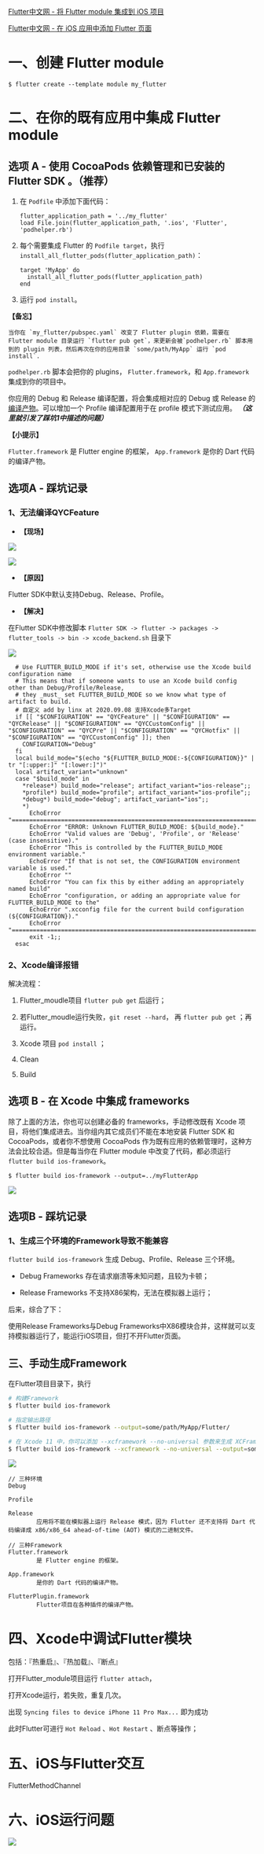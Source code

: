 [Flutter中文网 - 将 Flutter module 集成到 iOS 项目](https://flutter.cn/docs/development/add-to-app/ios/project-setup)

[Flutter中文网 - 在 iOS 应用中添加 Flutter 页面](https://flutter.cn/docs/development/add-to-app/ios/add-flutter-screen#create-a-flutterengine)





# 一、创建 Flutter module

```
$ flutter create --template module my_flutter
```



# 二、在你的既有应用中集成 Flutter module

## 选项 A - 使用 CocoaPods 依赖管理和已安装的 Flutter SDK 。（推荐）

1. 在 `Podfile` 中添加下面代码：

   ```
   flutter_application_path = '../my_flutter'
   load File.join(flutter_application_path, '.ios', 'Flutter', 'podhelper.rb')
   ```

2. 每个需要集成 Flutter 的 `Podfile target`，执行 `install_all_flutter_pods(flutter_application_path)`：

   ```
   target 'MyApp' do
     install_all_flutter_pods(flutter_application_path)
   end
   ```

3. 运行 `pod install`。



**【备忘】**

```
当你在 `my_flutter/pubspec.yaml` 改变了 Flutter plugin 依赖，需要在 Flutter module 目录运行 `flutter pub get`，来更新会被`podhelper.rb` 脚本用到的 plugin 列表，然后再次在你的应用目录 `some/path/MyApp` 运行 `pod install`.
```



`podhelper.rb` 脚本会把你的 plugins， `Flutter.framework`，和 `App.framework` 集成到你的项目中。



你应用的 Debug 和 Release 编译配置，将会集成相对应的 Debug 或 Release 的 [编译产物](https://flutter.cn/docs/testing/build-modes)。可以增加一个 Profile 编译配置用于在 profile 模式下测试应用。 ***（这里就引发了踩坑1中描述的问题）***



**【小提示】**

`Flutter.framework` 是 Flutter engine 的框架， `App.framework` 是你的 Dart 代码的编译产物。



## 选项A - 踩坑记录

### 1、无法编译QYCFeature

* **【现场】**

![](media_iOSAddFlutter/001.jpg)

![](media_iOSAddFlutter/002.jpg)



* **【原因】**

Flutter SDK中默认支持Debug、Release、Profile。



* **【解决】**

在Flutter SDK中修改脚本 `Flutter SDK -> flutter -> packages -> flutter_tools -> bin -> xcode_backend.sh` 目录下

![](media_iOSAddFlutter/004.jpg)

```
  # Use FLUTTER_BUILD_MODE if it's set, otherwise use the Xcode build configuration name
  # This means that if someone wants to use an Xcode build config other than Debug/Profile/Release,
  # they _must_ set FLUTTER_BUILD_MODE so we know what type of artifact to build.
  # 自定义 add by linx at 2020.09.08 支持Xcode多Target
  if [[ "$CONFIGURATION" == "QYCFeature" || "$CONFIGURATION" == "QYCRelease" || "$CONFIGURATION" == "QYCCustomConfig" || "$CONFIGURATION" == "QYCPre" || "$CONFIGURATION" == "QYCHotfix" || "$CONFIGURATION" == "QYCCustomConfig" ]]; then
    CONFIGURATION="Debug"
  fi
  local build_mode="$(echo "${FLUTTER_BUILD_MODE:-${CONFIGURATION}}" | tr "[:upper:]" "[:lower:]")"
  local artifact_variant="unknown"
  case "$build_mode" in
    *release*) build_mode="release"; artifact_variant="ios-release";;
    *profile*) build_mode="profile"; artifact_variant="ios-profile";;
    *debug*) build_mode="debug"; artifact_variant="ios";;
    *)
      EchoError "========================================================================"
      EchoError "ERROR: Unknown FLUTTER_BUILD_MODE: ${build_mode}."
      EchoError "Valid values are 'Debug', 'Profile', or 'Release' (case insensitive)."
      EchoError "This is controlled by the FLUTTER_BUILD_MODE environment variable."
      EchoError "If that is not set, the CONFIGURATION environment variable is used."
      EchoError ""
      EchoError "You can fix this by either adding an appropriately named build"
      EchoError "configuration, or adding an appropriate value for FLUTTER_BUILD_MODE to the"
      EchoError ".xcconfig file for the current build configuration (${CONFIGURATION})."
      EchoError "========================================================================"
      exit -1;;
  esac
```



### 2、Xcode编译报错

解决流程：

1. Flutter_moudle项目 `flutter pub get` 后运行；
2. 若Flutter_moudle运行失败，`git reset --hard`， 再  `flutter pub get` ；再运行。

2. Xcode 项目 `pod install` ；
3. Clean
4. Build





## 选项 B - 在 Xcode 中集成 frameworks

除了上面的方法，你也可以创建必备的 frameworks，手动修改既有 Xcode 项目，将他们集成进去。当你组内其它成员们不能在本地安装 Flutter SDK 和 CocoaPods，或者你不想使用 CocoaPods 作为既有应用的依赖管理时，这种方法会比较合适。但是每当你在 Flutter module 中改变了代码，都必须运行 `flutter build ios-framework`。



```
$ flutter build ios-framework --output=../myFlutterApp
```

![](media_iOSAddFlutter/003.jpg)



## 选项B - 踩坑记录

### 1、生成三个环境的Framework导致不能兼容

`flutter build ios-framework` 生成 Debug、Profile、Release 三个环境。

* Debug Frameworks 存在请求崩溃等未知问题，且较为卡顿；

* Release Frameworks 不支持X86架构，无法在模拟器上运行；



后来，综合了下：

使用Release Frameworks与Debug Frameworks中X86模块合并，这样就可以支持模拟器运行了，能运行iOS项目，但打不开Flutter页面。



## 三、手动生成Framework

在Flutter项目目录下，执行

```bash
# 构建Framework
$ flutter build ios-framework

# 指定输出路径
$ flutter build ios-framework --output=some/path/MyApp/Flutter/

# 在 Xcode 11 中，你可以添加 --xcframework --no-universal 参数来生成 XCFrameworks，而不是使用通用的 framework。
$ flutter build ios-framework --xcframework --no-universal --output=some/path/MyApp/Flutter/ --no-profile
```

![](media_iOSAddFlutter/005.jpg)



```
// 三种环境
Debug

Profile

Release
		应用将不能在模拟器上运行 Release 模式，因为 Flutter 还不支持将 Dart 代码编译成 x86/x86_64 ahead-of-time (AOT) 模式的二进制文件。
```



```
// 三种Framework
Flutter.framework
		是 Flutter engine 的框架。

App.framework
		是你的 Dart 代码的编译产物。

FlutterPlugin.framework
		Flutter项目在各种插件的编译产物。
```



# 四、Xcode中调试Flutter模块

包括：『热重启』、『热加载』、『断点』



打开Flutter_module项目运行 `flutter attach`，

打开Xcode运行，若失败，重复几次。

出现 `Syncing files to device iPhone 11 Pro Max...` 即为成功

此时Flutter可进行 `Hot Reload` 、`Hot Restart` 、断点等操作；



# 五、iOS与Flutter交互



FlutterMethodChannel





# 六、iOS运行问题

![](media_iOSAddFlutter/iOS集成Flutter.png)























